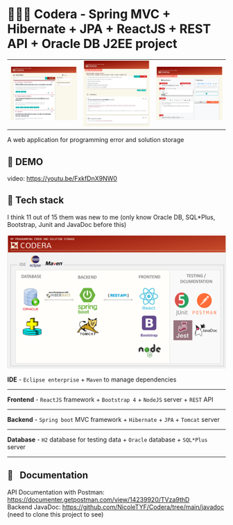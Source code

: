 # 👨🏻‍💻 Codera - Spring MVC + Hibernate + JPA + ReactJS + REST API + Oracle DB J2EE project
<table>
  <tr>
    <td> <img src="https://github.com/NicoleTYF/Codera/blob/main/code_era/public/img/browse_page.PNG" width="480px"/> </td>
    <td> <img src="https://github.com/NicoleTYF/Codera/blob/main/code_era/public/img/view_page.png" width="480px"/> </td> 
    <td> <img src="https://github.com/NicoleTYF/Codera/blob/main/code_era/public/img/edit_page.png" width="480px"/> </td> 
</table>

A web application for programming error and solution storage

## 🎥 DEMO 
video: https://youtu.be/FxkfDnX9NW0 

## 🧰 Tech stack
I think 11 out of 15 them was new to me (only know Oracle DB, SQL*Plus, Bootstrap, Junit and JavaDoc before this) <br/> <br/>
<img src="https://github.com/NicoleTYF/Codera/blob/main/code_era/public/img/techstacks.png" width="800px" /> 

**IDE** - `Eclipse enterprise` + `Maven` to manage dependencies

---
**Frontend** - `ReactJS` framework + `Bootstrap 4` + `NodeJS` server + `REST` API

---

**Backend** - `Spring boot` MVC framework + `Hibernate` + `JPA` + `Tomcat` server 

---

**Database** - `H2` database for testing data + `Oracle` database + `SQL*Plus` server

---

## 📄 &nbsp; Documentation 
API Documentation with Postman: https://documenter.getpostman.com/view/14239920/TVza9thD  
Backend JavaDoc: https://github.com/NicoleTYF/Codera/tree/main/javadoc (need to clone this project to see)
